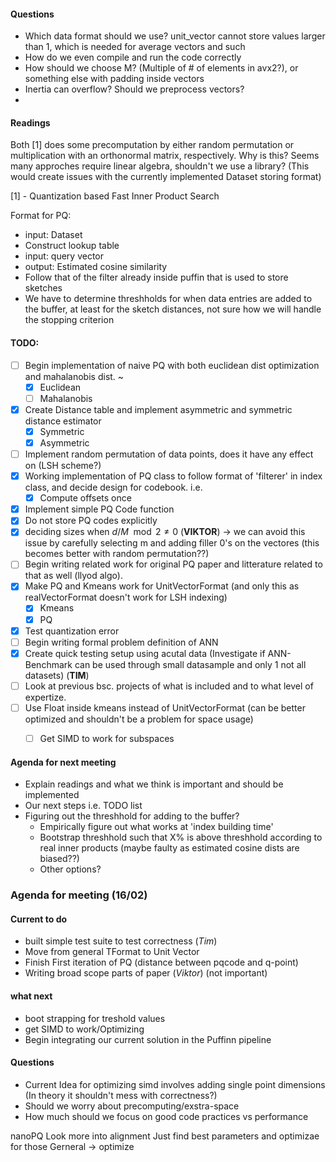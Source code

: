 #### Questions
- Which data format should we use? unit\_vector cannot store values larger than 1, which is needed for average vectors and such
- How do we even compile and run the code correctly
- How should we choose M? (Multiple of # of elements in avx2?), or something else with padding inside vectors
- Inertia can overflow? Should we preprocess vectors?
- 
#### Readings
Both [1] does some precomputation by either random permutation or multiplication with an orthonormal matrix, respectively. Why is this?
Seems many approches require linear algebra, shouldn't we use a library? (This would create issues with the currently implemented Dataset storing format)

[1] - Quantization based Fast Inner Product Search



Format for PQ:
- input: Dataset  
- Construct lookup table
- input: query vector
- output: Estimated cosine similarity
- Follow that of the filter already inside puffin that is used to store sketches
- We have to determine threshholds for when data entries are added to the buffer, at least for the sketch distances, not sure how we will handle the stopping criterion

#### TODO:
- [ ] Begin implementation of naive PQ with both euclidean dist optimization and mahalanobis dist. ~ 
  - [x] Euclidean
  - [ ] Mahalanobis
- [x] Create Distance table and implement asymmetric and symmetric distance estimator
  - [x] Symmetric
  - [x] Asymmetric
- [ ] Implement random permutation of data points, does it have any effect on (LSH scheme?)
- [x] Working implementation of PQ class to follow format of 'filterer' in index class, and decide design for codebook. i.e. 
  - [x] Compute offsets once 
- [x] Implement simple PQ Code function
- [x] Do not store PQ codes explicitly
- [x] deciding sizes when $d/M \mod 2 \ne 0$ (**VIKTOR**) -> we can avoid this issue by carefully selecting m and adding filler 0's on the vectores (this becomes better with random permutation??)
- [ ] Begin writing related work for original PQ paper and litterature related to that as well (llyod algo).
- [x] Make PQ and Kmeans work for UnitVectorFormat (and only this as realVectorFormat doesn't work for LSH indexing)
  - [x] Kmeans
  - [x] PQ
- [x] Test quantization error
- [ ] Begin writing formal problem definition of ANN
- [x] Create quick testing setup using acutal data (Investigate if ANN-Benchmark can be used through small datasample and only 1 not all datasets) (**TIM**)
- [ ] Look at previous bsc. projects of what is included and to what level of expertize.
- [ ] Use Float inside kmeans instead of UnitVectorFormat (can be better optimized and shouldn't be a problem for space usage) 
  - [ ] Get SIMD  to work for subspaces



#### Agenda for next meeting
- Explain readings and what we think is important and should be implemented
- Our next steps i.e. TODO list
- Figuring out the threshhold for adding to the buffer?
    - Empirically figure out what works at 'index building time'
    - Bootstrap threshhold such that X\% is above threshhold according to real inner products (maybe faulty as estimated cosine dists are biased??)
    - Other options?




### Agenda for meeting (16/02)
#### Current to do
- built simple test suite to test correctness (*Tim*)
- Move from general TFormat to Unit Vector
- Finish First iteration of PQ (distance between pqcode and q-point)
- Writing broad scope parts of paper (*Viktor*) (not important)

#### what next
  - boot strapping for treshold values
  - get SIMD to work/Optimizing
  - Begin integrating our current solution in the Puffinn pipeline 

#### Questions
- Current Idea for optimizing simd involves adding single point dimensions (In theory it shouldn't mess with correctness?)
- Should we worry about precomputing/exstra-space
- How much should we focus on good code practices vs performance
 
nanoPQ
Look more into alignment
Just find best parameters and optimizae for those
Gerneral -> optimize 
